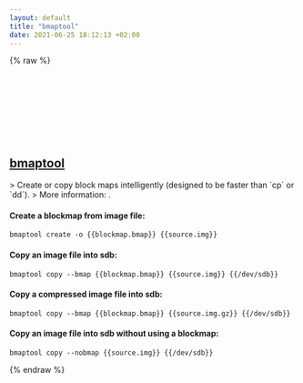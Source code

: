 ```yaml
---
layout: default
title: "bmaptool"
date: 2021-06-25 18:12:13 +02:00
---
```

{% raw %}
<h2 id="bmaptool">
  <a href="/en/common/bmaptool.html">bmaptool</a> <a href="#bmaptool"><svg class="icon">
    <use href="/assets/images/unicode_sprite.svg#link" />
  </svg></a>
</h2>
> Create or copy block maps intelligently (designed to be faster than `cp` or `dd`).
> More information: <https://source.tizen.org/documentation/reference/bmaptool>.

#### Create a blockmap from image file:
```shell
bmaptool create -o {{blockmap.bmap}} {{source.img}}
```
#### Copy an image file into sdb:
```shell
bmaptool copy --bmap {{blockmap.bmap}} {{source.img}} {{/dev/sdb}}
```
#### Copy a compressed image file into sdb:
```shell
bmaptool copy --bmap {{blockmap.bmap}} {{source.img.gz}} {{/dev/sdb}}
```
#### Copy an image file into sdb without using a blockmap:
```shell
bmaptool copy --nobmap {{source.img}} {{/dev/sdb}}
```
{% endraw %}